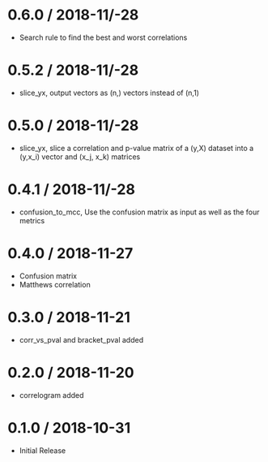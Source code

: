 # 0.6.0 / 2018-11/-28

  * Search rule to find the best and worst correlations

# 0.5.2 / 2018-11/-28

  * slice_yx, output vectors as (n,) vectors instead of (n,1)

# 0.5.0 / 2018-11/-28

  * slice_yx, slice a correlation and p-value matrix of a (y,X) dataset
    into a (y,x_i) vector and (x_j, x_k) matrices

# 0.4.1 / 2018-11/-28

  * confusion_to_mcc, Use the confusion matrix as input as well as the four metrics

# 0.4.0 / 2018-11-27

  * Confusion matrix 
  * Matthews correlation

# 0.3.0 / 2018-11-21

  * corr_vs_pval and bracket_pval added

# 0.2.0 / 2018-11-20

  * correlogram added

# 0.1.0 / 2018-10-31

  * Initial Release
